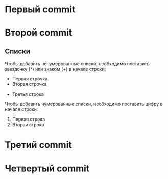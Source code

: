 # Первый commit
# Второй commit
## Списки
Чтобы добавить ненумерованные списки, необходимо поставить звездочку (*) или знаком (+) в начале строки:
* Первая строчка
* Вторая строчка
+ Третья строка

Чтобы добавить нумерованные списки, необходимо поставить цифру в начале строки:
 1. Первая строка
 2. Вторая строка
# Третий commit
# Четвертый commit